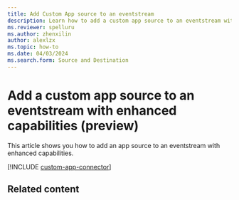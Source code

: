 ```yaml
---
title: Add Custom App source to an eventstream
description: Learn how to add a custom app source to an eventstream with enhanced capabilities. 
ms.reviewer: spelluru
ms.author: zhenxilin
author: alexlzx
ms.topic: how-to
ms.date: 04/03/2024
ms.search.form: Source and Destination
---
```


# Add a custom app source to an eventstream with enhanced capabilities (preview)
This article shows you how to add an app source to an eventstream with enhanced capabilities. 

[!INCLUDE [custom-app-connector](./includes/custom-app-connector.md)]

## Related content
